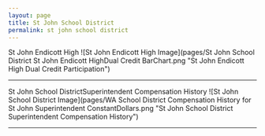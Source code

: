 ```yaml
---
layout: page
title: St John School District
permalink: st john school district
---
```



St John Endicott High
![St John Endicott High Image](pages/St John School District St John Endicott HighDual Credit BarChart.png "St John Endicott High Dual Credit Participation")

___

St John School DistrictSuperintendent Compensation History
![St John School District Image](pages/WA School District Compensation History for St John Superintendent ConstantDollars.png "St John School District Superintendent Compensation History")

___

